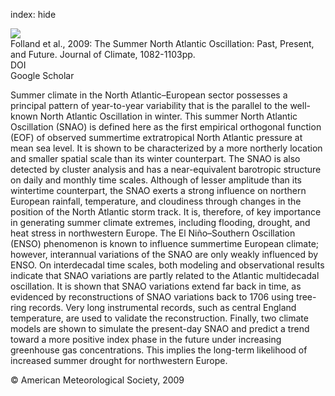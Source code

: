 index: hide

<div class="Citation">
    <div class="Citation-thumb CitationThumb-linked"  data-href="https://doi.org/10.1175/2008jcli2459.1">
      <img src="https://static.claimspace.cloud/climate-study-static/refs/thumbs/11/Folland_et_al_2009-thumb.png" />
    </div>

  <div class="Citation-body">
    <div class="Citation-text">Folland et al., 2009: The Summer North Atlantic Oscillation: Past, Present, and Future. <span class="Article-journal">Journal of Climate, </span><span class="Article-volume"></span>1082-1103pp.</div>
    <div class="Citation-links">
      <div class="CitationLink" data-href="https://doi.org/10.1175/2008jcli2459.1">
        <div class="CitationLink-icon CitationLink-Doi"></div>
        <div class="CitationLink-text">DOI</div>
      </div>
      <div class="CitationLink" data-href="https://scholar.google.com/scholar?q=10.1175/2008jcli2459.1">
        <div class="CitationLink-icon CitationLink-Scholar"></div>
        <div class="CitationLink-text">Google Scholar</div>
      </div>
    </div>
  </div>
</div>

Summer climate in the North Atlantic–European sector possesses a principal pattern of year-to-year variability that is the parallel to the well-known North Atlantic Oscillation in winter. This summer North Atlantic Oscillation (SNAO) is defined here as the first empirical orthogonal function (EOF) of observed summertime extratropical North Atlantic pressure at mean sea level. It is shown to be characterized by a more northerly location and smaller spatial scale than its winter counterpart. The SNAO is also detected by cluster analysis and has a near-equivalent barotropic structure on daily and monthly time scales. Although of lesser amplitude than its wintertime counterpart, the SNAO exerts a strong influence on northern European rainfall, temperature, and cloudiness through changes in the position of the North Atlantic storm track. It is, therefore, of key importance in generating summer climate extremes, including flooding, drought, and heat stress in northwestern Europe. The El Niño–Southern Oscillation (ENSO) phenomenon is known to influence summertime European climate; however, interannual variations of the SNAO are only weakly influenced by ENSO. On interdecadal time scales, both modeling and observational results indicate that SNAO variations are partly related to the Atlantic multidecadal oscillation. It is shown that SNAO variations extend far back in time, as evidenced by reconstructions of SNAO variations back to 1706 using tree-ring records. Very long instrumental records, such as central England temperature, are used to validate the reconstruction. Finally, two climate models are shown to simulate the present-day SNAO and predict a trend toward a more positive index phase in the future under increasing greenhouse gas concentrations. This implies the long-term likelihood of increased summer drought for northwestern Europe.

<div class="Citation-copy">
&copy; American Meteorological Society, 2009
</div>